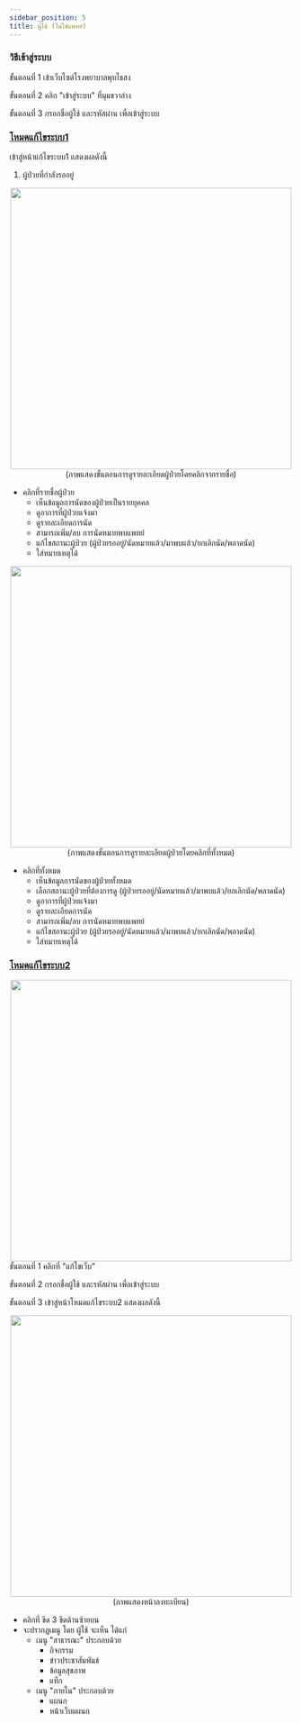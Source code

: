 ```yaml
---
sidebar_position: 5
title: ผู้ใช้ (ไม่ใช่แพทย์)
---
```


### วิธีเข้าสู่ระบบ

ขั้นตอนที่ 1 เข้าเว็บไซต์โรงพยาบาลพุทไธสง

ขั้นตอนที่ 2 คลิก "เข้าสู่ระบบ" ที่มุมขวาล่าง

ขั้นตอนที่ 3 กรอกชื่อผู้ใช้ และรหัสผ่าน เพื่อเข้าสู่ระบบ

### [โหมดแก้ไขระบบ1](https://phutthaisong.vercel.app/admin/dash)

เข้าสู่หน้าแก้ไขระบบ1 แสดงผลดังนี้
1. ผู้ป่วยที่กำลังรออยู่ 

<center>
<img src="/img/n_private.jpg" width="500" />
</center>
<center>
(ภาพแสดงขั้นตอนการดูรายละเอียดผู้ป่วยโดยคลิกจากรายชื่อ)
</center>

- คลิกที่รายชื่อผู้ป่วย
    - เห็นข้อมูลการนัดของผู้ป่วยเป็นรายบุคคล
    - ดูอาการที่ผู้ป่วยแจ้งมา
    - ดูรายละเอียดการนัด
    - สามารถเพิ่ม/ลบ การนัดหมายพบแพทย์
    - แก้ไขสถานะผู้ป่วย (ผู้ป่วยรออยู่/นัดหมายแล้ว/มาพบแล้ว/ยกเลิกนัด/พลาดนัด)
    - ใส่หมายเหตุได้

<center>
<img src="/img/n_all.jpg" width="500" />
</center>
<center>
(ภาพแสดงขั้นตอนการดูรายละเอียดผู้ป่วยโดยคลิกที่ทั้งหมด)
</center>

- คลิกที่ทั้งหมด 
    - เห็นข้อมูลการนัดของผู้ป่วยทั้งหมด
    - เลือกสถานะผู้ป่วยที่ต้องการดู (ผู้ป่วยรออยู่/นัดหมายแล้ว/มาพบแล้ว/ยกเลิกนัด/พลาดนัด)
    - ดูอาการที่ผู้ป่วยแจ้งมา
    - ดูรายละเอียดการนัด
    - สามารถเพิ่ม/ลบ การนัดหมายพบแพทย์
    - แก้ไขสถานะผู้ป่วย (ผู้ป่วยรออยู่/นัดหมายแล้ว/มาพบแล้ว/ยกเลิกนัด/พลาดนัด)
    - ใส่หมายเหตุได้

### [โหมดแก้ไขระบบ2](https://sksktempserver.mooo.com/)

<center>
<img src="/img/editweb_user.jpg" width="500" />
</center>
ขั้นตอนที่ 1 คลิกที่ "แก้ไขเว็บ"

ขั้นตอนที่ 2 กรอกชื่อผู้ใช้ และรหัสผ่าน เพื่อเข้าสู่ระบบ

ขั้นตอนที่ 3 เข้าสู่หน้าโหมดแก้ไขระบบ2 แสดงผลดังนี้
<center>
<img src="/img/user.jpg" width="500" />
</center>
<center>
(ภาพแสดงหน้าลงทะเบียน)
</center>

- คลิกที่ ขีด 3 ขีดด้านซ้ายบน
- จะปรากฏเมนู โดย ผู้ใช้ จะเห็น ได้แก่
    - เมนู "สาธารณะ" ประกอบด้วย
        - กิจกรรม
        - ข่าวประชาสัมพันธ์
        - ข้อมูลสุขภาพ
        - แท็ก
    - เมนู "ภายใน" ประกอบด้วย
        - แผนก
        - หน้าเว็บแผนก



